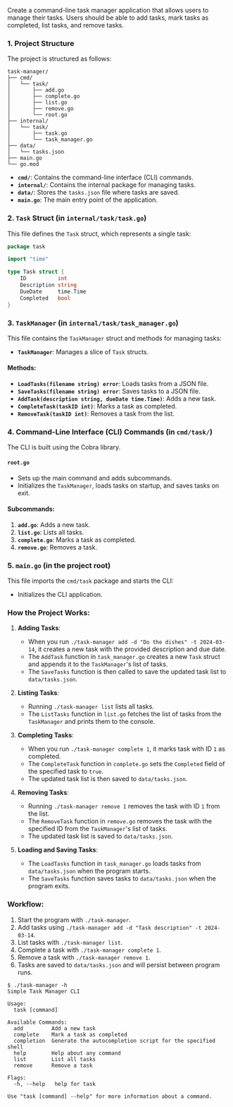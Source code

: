 Create a command-line task manager application that allows users to manage their tasks. Users should be able to add tasks, mark tasks as completed, list tasks, and remove tasks.

### 1. Project Structure
The project is structured as follows:

```
task-manager/
├── cmd/
│   └── task/
│       ├── add.go
│       ├── complete.go
│       ├── list.go
│       ├── remove.go
│       └── root.go
├── internal/
│   └── task/
│       ├── task.go
│       └── task_manager.go
├── data/
│   └── tasks.json
├── main.go
└── go.mod
```

- **`cmd/`**: Contains the command-line interface (CLI) commands.
- **`internal/`**: Contains the internal package for managing tasks.
- **`data/`**: Stores the `tasks.json` file where tasks are saved.
- **`main.go`**: The main entry point of the application.

### 2. `Task` Struct (in `internal/task/task.go`)
This file defines the `Task` struct, which represents a single task:

```go
package task

import "time"

type Task struct {
    ID          int
    Description string
    DueDate     time.Time
    Completed   bool
}
```

### 3. `TaskManager` (in `internal/task/task_manager.go`)
This file contains the `TaskManager` struct and methods for managing tasks:

- **`TaskManager`**: Manages a slice of `Task` structs.

#### Methods:
- **`LoadTasks(filename string) error`**: Loads tasks from a JSON file.
- **`SaveTasks(filename string) error`**: Saves tasks to a JSON file.
- **`AddTask(description string, dueDate time.Time)`**: Adds a new task.
- **`CompleteTask(taskID int)`**: Marks a task as completed.
- **`RemoveTask(taskID int)`**: Removes a task from the list.

### 4. Command-Line Interface (CLI) Commands (in `cmd/task/`)
The CLI is built using the Cobra library.

#### `root.go`
- Sets up the main command and adds subcommands.
- Initializes the `TaskManager`, loads tasks on startup, and saves tasks on exit.

#### Subcommands:
1. **`add.go`**: Adds a new task.
2. **`list.go`**: Lists all tasks.
3. **`complete.go`**: Marks a task as completed.
4. **`remove.go`**: Removes a task.

### 5. `main.go` (in the project root)
This file imports the `cmd/task` package and starts the CLI:

- Initializes the CLI application.

### How the Project Works:
1. **Adding Tasks**:
   - When you run `./task-manager add -d "Do the dishes" -t 2024-03-14`, it creates a new task with the provided description and due date.
   - The `AddTask` function in `task_manager.go` creates a new `Task` struct and appends it to the `TaskManager`'s list of tasks.
   - The `SaveTasks` function is then called to save the updated task list to `data/tasks.json`.

2. **Listing Tasks**:
   - Running `./task-manager list` lists all tasks.
   - The `ListTasks` function in `list.go` fetches the list of tasks from the `TaskManager` and prints them to the console.

3. **Completing Tasks**:
   - When you run `./task-manager complete 1`, it marks task with ID `1` as completed.
   - The `CompleteTask` function in `complete.go` sets the `Completed` field of the specified task to `true`.
   - The updated task list is then saved to `data/tasks.json`.

4. **Removing Tasks**:
   - Running `./task-manager remove 1` removes the task with ID `1` from the list.
   - The `RemoveTask` function in `remove.go` removes the task with the specified ID from the `TaskManager`'s list of tasks.
   - The updated task list is saved to `data/tasks.json`.

5. **Loading and Saving Tasks**:
   - The `LoadTasks` function in `task_manager.go` loads tasks from `data/tasks.json` when the program starts.
   - The `SaveTasks` function saves tasks to `data/tasks.json` when the program exits.

### Workflow:
1. Start the program with `./task-manager`.
2. Add tasks using `./task-manager add -d "Task description" -t 2024-03-14`.
3. List tasks with `./task-manager list`.
4. Complete a task with `./task-manager complete 1`.
5. Remove a task with `./task-manager remove 1`.
6. Tasks are saved to `data/tasks.json` and will persist between program runs.


``` Usage CMD
$ ./task-manager -h
Simple Task Manager CLI

Usage:
  task [command]

Available Commands:
  add         Add a new task
  complete    Mark a task as completed
  completion  Generate the autocompletion script for the specified shell
  help        Help about any command
  list        List all tasks
  remove      Remove a task

Flags:
  -h, --help   help for task

Use "task [command] --help" for more information about a command.

```
